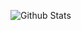 ![Github Stats](https://github-readme-stats.vercel.app/api?username=coderfix-lab&show_icons=true&theme=dark&count_private=true)
